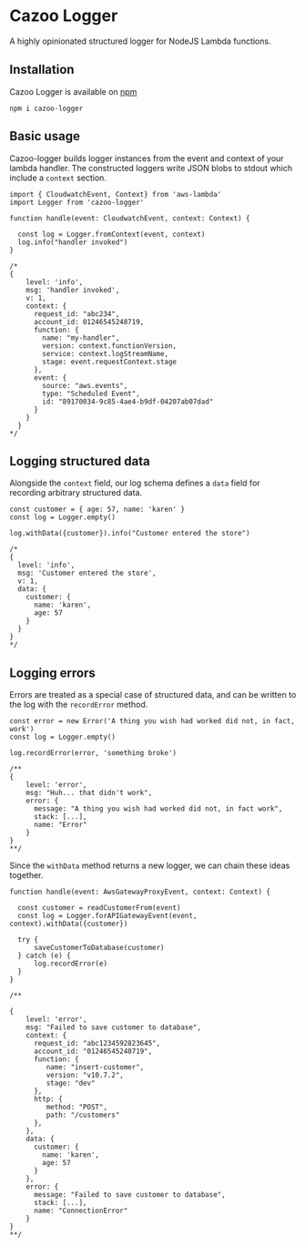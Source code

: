 # Cazoo Logger

A highly opinionated structured logger for NodeJS Lambda functions.

## Installation

Cazoo Logger is available on [npm](https://www.npmjs.com/package/cazoo-logger)

```
npm i cazoo-logger
```

## Basic usage

Cazoo-logger builds logger instances from the event and context of your lambda handler. The constructed loggers write JSON blobs to stdout which include a `context` section.

```
import { CloudwatchEvent, Context} from 'aws-lambda'
import Logger from 'cazoo-logger'

function handle(event: CloudwatchEvent, context: Context) {

  const log = Logger.fromContext(event, context)
  log.info("handler invoked")
}

/* 
{
    level: 'info',
    msg: 'handler invoked',
    v: 1,
    context: {
      request_id: "abc234",
      account_id: 01246545248719,
      function: {
        name: "my-handler",
        version: context.functionVersion,
        service: context.logStreamName,
        stage: event.requestContext.stage
      },
      event: {
        source: "aws.events",
        type: "Scheduled Event",
        id: "89170034-9c85-4ae4-b9df-04207ab07dad"
      }
    }
  }
*/
```

## Logging structured data

Alongside the `context` field, our log schema defines a `data` field for recording arbitrary structured data.

```
const customer = { age: 57, name: 'karen' }
const log = Logger.empty()

log.withData({customer}).info("Customer entered the store")

/*
{
  level: 'info',
  msg: 'Customer entered the store',
  v: 1,
  data: {
    customer: {
      name: 'karen',
      age: 57
    }
  }
}
*/
```

## Logging errors

Errors are treated as a special case of structured data, and can be written to the log with the `recordError` method.

```
const error = new Error('A thing you wish had worked did not, in fact, work')
const log = Logger.empty()

log.recordError(error, 'something broke')

/**
{
    level: 'error',
    msg: "Huh... that didn't work",
    error: {
      message: "A thing you wish had worked did not, in fact work",
      stack: [...],
      name: "Error"
    }
}
**/
```

Since the `withData` method returns a new logger, we can chain these ideas together.

```
function handle(event: AwsGatewayProxyEvent, context: Context) {
  
  const customer = readCustomerFrom(event)
  const log = Logger.forAPIGatewayEvent(event, context).withData({customer})
  
  try {
      saveCustomerToDatabase(customer)
  } catch (e) {
      log.recordError(e)
  }
}

/**

{
    level: 'error',
    msg: "Failed to save customer to database",
    context: {
      request_id: "abc1234592823645",
      account_id: "01246545248719",
      function: {
         name: "insert-customer",
         version: "v10.7.2",
         stage: "dev"
      },
      http: {
         method: "POST",
         path: "/customers" 
      },
    },
    data: {
      customer: {
        name: 'karen',
        age: 57
      }
    },
    error: {
      message: "Failed to save customer to database",
      stack: [...],
      name: "ConnectionError"
    }
}
**/

```
